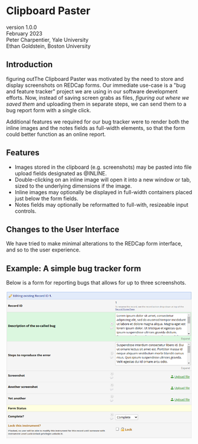 # Clipboard Paster
version 1.0.0  
February 2023  
Peter Charpentier, Yale University  
Ethan Goldstein, Boston University

## Introduction
figuring outThe Clipboard Paster was motivated by the need to store and display screenshots on REDCap forms. Our immediate use-case is a "bug and feature tracker" project we are using in our software development efforts. Now, instead of saving screen grabs as files, *figuring out where we saved them* and uploading them in separate steps, we can send them to a bug report form with a single click.

Additional features we required for our bug tracker were to render both the inline images and the notes fields as full-width elements, so that the form could better function as an online report.

## Features
- Images stored in the clipboard (e.g. screenshots) may be pasted into file upload fields designated as @INLINE.
- Double-clicking on an inline image will open it into a new window or tab, sized to the underlying dimensions if the image.
- Inline images may optionally be displayed in full-width containers placed just below the form fields.
- Notes fields may optionally be reformatted to full-with, resizeable input controls.

## Changes to the User Interface
We have tried to make minimal alterations to the REDCap form interface, and so to the user experience.

## Example: A simple bug tracker form 
Below is a form for reporting bugs that allows for up to three screenshots.

![image of a form without enhacements](images/example0.png)

